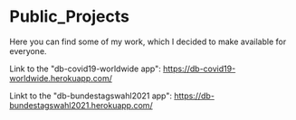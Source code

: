 # Public_Projects
Here you can find some of my work, which I decided to make available for everyone.

Link to the "db-covid19-worldwide app": https://db-covid19-worldwide.herokuapp.com/

Linkt to the "db-bundestagswahl2021 app": https://db-bundestagswahl2021.herokuapp.com/
